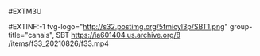 #EXTM3U

#EXTINF:-1 tvg-logo="http://s32.postimg.org/5fmicyl3p/SBT1.png" group-title="canais", SBT
https://ia601404.us.archive.org/8 /items/f33_20210826/f33.mp4
